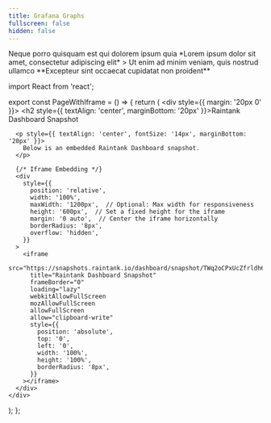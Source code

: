 ```yaml
---
title: Grafana Graphs
fullscreen: false
hidden: false
---
```

<Cards columns={4}>
  <Card title="First Card" href="https://readme.com" icon="fa-home" target="_blank">
    Neque porro quisquam est qui dolorem ipsum quia
  </Card>

  <Card title="Second Card" icon="fa-user">
    *Lorem ipsum dolor sit amet, consectetur adipiscing elit*
  </Card>

  <Card title="Third Card" icon="fa-star">
    > Ut enim ad minim veniam, quis nostrud ullamco
  </Card>

  <Card title="Fourth Card" icon="fa-question">
    **Excepteur sint occaecat cupidatat non proident**
  </Card>
</Cards>

<br />

import React from 'react';

export const PageWithIframe = () => {
  return (
    <div style={{ margin: '20px 0' }}>
      <h2 style={{ textAlign: 'center', marginBottom: '20px' }}>Raintank Dashboard Snapshot</h2>
      
      <p style={{ textAlign: 'center', fontSize: '14px', marginBottom: '20px' }}>
        Below is an embedded Raintank Dashboard snapshot.
      </p>

      {/* Iframe Embedding */}
      <div
        style={{
          position: 'relative',
          width: '100%',
          maxWidth: '1200px',  // Optional: Max width for responsiveness
          height: '600px',  // Set a fixed height for the iframe
          margin: '0 auto',  // Center the iframe horizontally
          borderRadius: '8px',
          overflow: 'hidden',
        }}
      >
        <iframe
          src="https://snapshots.raintank.io/dashboard/snapshot/TWq2oCPxUcZfrldh6dnVHJQoZJWh5lX2"
          title="Raintank Dashboard Snapshot"
          frameBorder="0"
          loading="lazy"
          webkitAllowFullScreen
          mozAllowFullScreen
          allowFullScreen
          allow="clipboard-write"
          style={{
            position: 'absolute',
            top: '0',
            left: '0',
            width: '100%',
            height: '100%',
            borderRadius: '8px',
          }}
        ></iframe>
      </div>
    </div>
  );
};